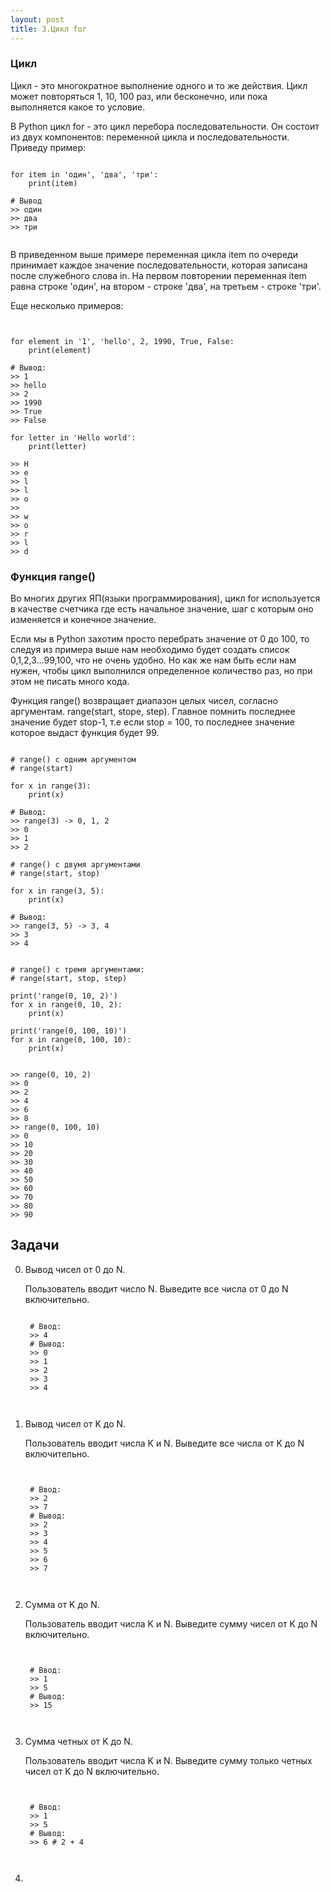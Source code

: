 ```yaml
---
layout: post
title: 3.Цикл for
---
```


### Цикл
Цикл - это многократное выполнение одного и то же действия. Цикл может повторяться 1, 10, 100 раз, или бесконечно, или пока выполняется какое то условие.

В Python цикл for - это цикл перебора последовательности. Он состоит из двух компонентов: переменной цикла и последовательности. Приведу пример:

<pre><code data-language="python">
for item in 'один', 'два', 'три':
    print(item)

# Вывод
>> один
>> два
>> три

</code></pre>

В приведенном выше примере переменная цикла item по очереди принимает каждое значение последовательности, которая записана после служебного слова in. На первом повторении переменная item равна строке 'один', на втором - строке 'два', на третьем - строке 'три'.

Еще несколько примеров:
<pre><code data-language="python">

for element in '1', 'hello', 2, 1990, True, False:
    print(element)

# Вывод:
>> 1
>> hello
>> 2
>> 1990
>> True
>> False

for letter in 'Hello world':
    print(letter)

>> H
>> e
>> l
>> l
>> o
>>
>> w
>> o
>> r
>> l
>> d
</code></pre>

### Функция range()

Во многих других ЯП(языки программирования), цикл for используется в качестве счетчика где есть начальное значение, шаг с которым оно изменяется и конечное значение.

Если мы в Python захотим просто перебрать значение от 0 до 100, то следуя из примера выше нам необходимо будет создать список 0,1,2,3...99,100, что не очень удобно. Но как же нам быть если нам нужен, чтобы цикл выполнился определенное количество раз, но при этом не писать много кода.

Функция range() возвращает диапазон целых чисел, согласно аргументам. range(start, stope, step). Главное помнить последнее значение будет stop-1, т.е если stop = 100, то последнее значение которое выдаст функция будет 99.

<pre><code data-language="python">
# range() с одним аргументом
# range(start)

for x in range(3):
    print(x)

# Вывод:
>> range(3) -> 0, 1, 2
>> 0
>> 1
>> 2

# range() с двумя аргументами
# range(start, stop)

for x in range(3, 5):
    print(x)

# Вывод:
>> range(3, 5) -> 3, 4
>> 3
>> 4


# range() с тремя аргументами:
# range(start, stop, step)

print('range(0, 10, 2)')
for x in range(0, 10, 2):
    print(x)

print('range(0, 100, 10)')
for x in range(0, 100, 10):
    print(x)


>> range(0, 10, 2)
>> 0
>> 2
>> 4
>> 6
>> 8
>> range(0, 100, 10)
>> 0
>> 10
>> 20
>> 30
>> 40
>> 50
>> 60
>> 70
>> 80
>> 90
</code></pre>


## Задачи

0. Вывод чисел от 0 до N.

	Пользователь вводит число N. Выведите все числа от 0 до N включительно.

	<pre><code data-language="python">
	# Ввод:
	>> 4
	# Вывод:
	>> 0
	>> 1
	>> 2
	>> 3
	>> 4

	</code></pre>

0. Вывод чисел от K до N.

	Пользователь вводит числа K и N. Выведите все числа от K до N включительно.

	<pre><code data-language="python">

	# Ввод:
	>> 2
	>> 7
	# Вывод:
	>> 2
	>> 3
	>> 4
	>> 5
	>> 6
	>> 7

	</code></pre>

0. Сумма от K до N.

	Пользователь вводит числа K и N. Выведите сумму чисел от K до N включительно.

	<pre><code data-language="python">

	# Ввод:
	>> 1
	>> 5
	# Вывод:
	>> 15

	</code></pre>

4. Сумма четных от K до N.

	Пользователь вводит числа K и N. Выведите сумму только четных чисел от K до N включительно.

	<pre><code data-language="python">

	# Ввод:
	>> 1
	>> 5
	# Вывод:
	>> 6 # 2 + 4

	</code></pre>

0. 
